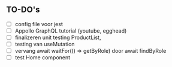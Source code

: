 ## TO-DO's

- [ ] config file voor jest
- [ ] Appollo GraphQL tutorial (youtube, egghead)
- [ ] finalizeren unit testing ProductList,
- [ ] testing van useMutation
- [ ] vervang await waitFor(() => getByRole) door await findByRole
- [ ] test Home component
